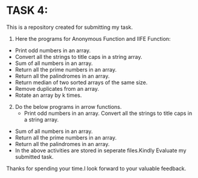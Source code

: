 # TASK 4:

This is a repository created for submitting my task.

1.  Here the programs for Anonymous Function and IIFE Function:
   - Print odd numbers in an array.
   -  Convert all the strings to title caps in a string array.
   - Sum of all numbers in an array.
   - Return all the prime numbers in an array.
   - Return all the palindromes in an array.
   - Return median of two sorted arrays of the same size.
   - Remove duplicates from an array.
   - Rotate an array by k times.

2. Do the below programs in arrow functions.
   - Print odd numbers in an array.
Convert all the strings to title caps in a string array.
  - Sum of all numbers in an array.
  - Return all the prime numbers in an array.
  - Return all the palindromes in an array.
  - In the above activities are stored in seperate files.Kindly Evaluate my submitted task.

Thanks for spending your time.I look forward to your valuable feedback.